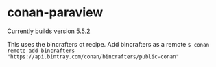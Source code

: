 # conan-paraview

Currently builds version 5.5.2

This uses the bincrafters qt recipe. Add bincrafters as a remote
`$ conan remote add bincrafters "https://api.bintray.com/conan/bincrafters/public-conan"`
